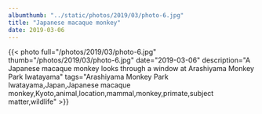 ```yaml
---
albumthumb: "../static/photos/2019/03/photo-6.jpg"
title: "Japanese macaque monkey"
date: 2019-03-06
---
```

{{< photo full="/photos/2019/03/photo-6.jpg" thumb="/photos/2019/03/photo-6.jpg" date="2019-03-06" description="A Japanese macaque monkey looks through a window at Arashiyama Monkey Park Iwatayama" tags="Arashiyama Monkey Park Iwatayama,Japan,Japanese macaque monkey,Kyoto,animal,location,mammal,monkey,primate,subject matter,wildlife" >}}
